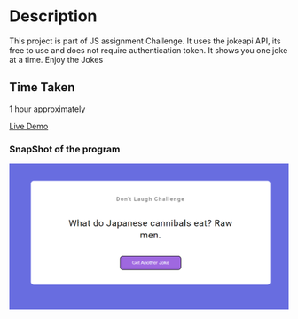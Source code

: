 # Description
This project is part of JS assignment Challenge. It uses the jokeapi API, its free to use and does not require authentication token. It shows you one joke at a time. Enjoy the Jokes 

## Time Taken

1 hour approximately

[Live Demo]()

### SnapShot of the program

![Snap](./snap.png)